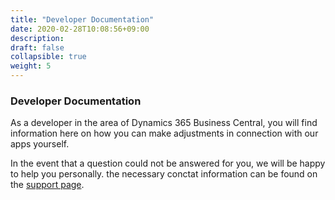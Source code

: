 ```yaml
---
title: "Developer Documentation"
date: 2020-02-28T10:08:56+09:00
description: 
draft: false
collapsible: true
weight: 5
---
```

### Developer Documentation

As a developer in the area of Dynamics 365 Business Central, you will find information here on how you can make adjustments in connection with our apps yourself.

In the event that a question could not be answered for you, we will be happy to help you personally. the necessary conctat information can be found on the [support page](en-us/apps/help-and-support/).